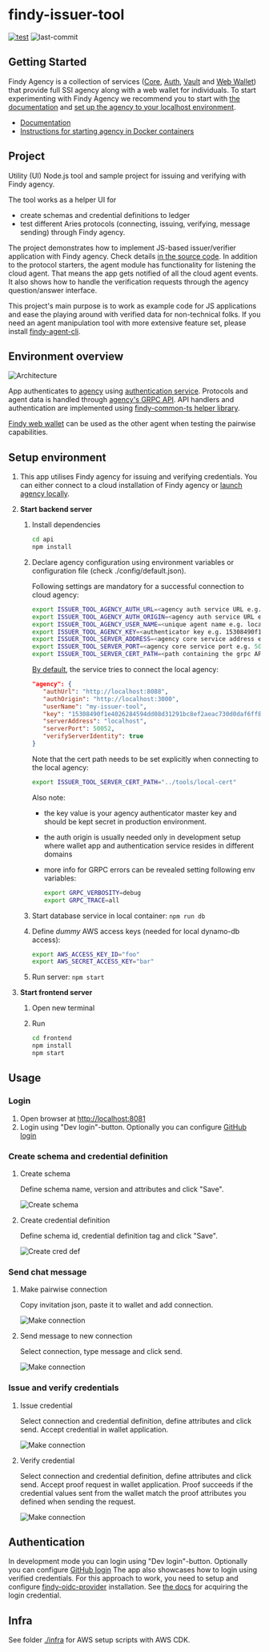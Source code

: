 # findy-issuer-tool

[![test](https://github.com/findy-network/findy-issuer-tool/actions/workflows/test.yml/badge.svg?branch=dev)](https://github.com/findy-network/findy-issuer-tool/actions/workflows/test.yml)
![last-commit](https://img.shields.io/github/last-commit/findy-network/findy-issuer-tool)

## Getting Started

Findy Agency is a collection of services ([Core](https://github.com/findy-network/findy-agent),
[Auth](https://github.com/findy-network/findy-agent-auth),
[Vault](https://github.com/findy-network/findy-agent-vault) and
[Web Wallet](https://github.com/findy-network/findy-wallet-pwa)) that provide
full SSI agency along with a web wallet for individuals.
To start experimenting with Findy Agency we recommend you to start with
[the documentation](https://findy-network.github.io/) and
[set up the agency to your localhost environment](https://github.com/findy-network/findy-wallet-pwa/tree/dev/tools/env#agency-setup-for-local-development).

- [Documentation](https://findy-network.github.io/)
- [Instructions for starting agency in Docker containers](https://github.com/findy-network/findy-wallet-pwa/tree/dev/tools/env#agency-setup-for-local-development)

## Project

Utility (UI) Node.js tool and sample project for issuing and verifying with Findy agency.

The tool works as a helper UI for

- create schemas and credential definitions to ledger
- test different Aries protocols (connecting, issuing, verifying, message sending) through Findy agency.

The project demonstrates how to implement JS-based issuer/verifier application with Findy agency. Check details [in the source code](./api/src/agent/index.js). In addition to the protocol starters, the agent module has functionality for listening the cloud agent. That means the app gets notified of all the cloud agent events. It also shows how to handle the verification requests through the agency question/answer interface.

This project's main purpose is to work as example code for JS applications and ease the playing around with verified data for non-technical folks. If you need an agent manipulation tool with more extensive feature set, please install [findy-agent-cli](https://github.com/findy-network/findy-agent-cli).

## Environment overview

![Architecture](./docs/arch.png)

App authenticates to [agency](https://github.com/findy-network/findy-agent) using [authentication service](https://github.com/findy-network/findy-agent-auth). Protocols and agent data is handled through [agency's GRPC API](https://github.com/findy-network/findy-agent-api). API handlers and authentication are implemented using [findy-common-ts helper library](https://github.com/findy-network/findy-common-ts).

[Findy web wallet](https://github.com/findy-network/findy-wallet-pwa) can be used as the other agent when testing the pairwise capabilities.

## Setup environment

1. This app utilises Findy agency for issuing and verifying credentials. You can either connect to a cloud installation of Findy agency or [launch agency locally](https://github.com/findy-network/findy-wallet-pwa/blob/master/tools/env/README.md).

1. **Start backend server**

   1. Install dependencies

      ```sh
      cd api
      npm install
      ```

   1. Declare agency configuration using environment variables or configuration file (check ./config/default.json).

      Following settings are mandatory for a successful connection to cloud agency:

      ```sh
      export ISSUER_TOOL_AGENCY_AUTH_URL=<agency auth service URL e.g. https://agency.example.com>
      export ISSUER_TOOL_AGENCY_AUTH_ORIGIN=<agency auth service URL e.g. https://agency.example.com>
      export ISSUER_TOOL_AGENCY_USER_NAME=<unique agent name e.g. local-issuer-tool>
      export ISSUER_TOOL_AGENCY_KEY=<authenticator key e.g. 15308490f1e4026284594dd08d31291bc8ef2aeac730d0daf6ff87bb92d4336c>
      export ISSUER_TOOL_SERVER_ADDRESS=<agency core service address e.g. agency-api.example.com>
      export ISSUER_TOOL_SERVER_PORT=<agency core service port e.g. 50051>
      export ISSUER_TOOL_SERVER_CERT_PATH=<path containing the grpc API cert in case untrusted issuer e.g. ../tools/local-cert, otherwise empty>
      ```

      [By default](./api/config/default.json), the service tries to connect the local agency:

      ```json
      "agency": {
         "authUrl": "http://localhost:8088",
         "authOrigin": "http://localhost:3000",
         "userName": "my-issuer-tool",
         "key": "15308490f1e4026284594dd08d31291bc8ef2aeac730d0daf6ff87bb92d4336c",
         "serverAddress": "localhost",
         "serverPort": 50052,
         "verifyServerIdentity": true
      }
      ```

      Note that the cert path needs to be set explicitly when connecting to the local agency:

      ```sh
      export ISSUER_TOOL_SERVER_CERT_PATH="../tools/local-cert"
      ```

      Also note:

      - the key value is your agency authenticator master key and should be kept secret in production environment.
      - the auth origin is usually needed only in development setup where wallet app and authentication service resides in different domains
      - more info for GRPC errors can be revealed setting following env variables:

        ```sh
        export GRPC_VERBOSITY=debug
        export GRPC_TRACE=all
        ```

   1. Start database service in local container: `npm run db`

   1. Define _dummy_ AWS access keys (needed for local dynamo-db access):

      ```bash
      export AWS_ACCESS_KEY_ID="foo"
      export AWS_SECRET_ACCESS_KEY="bar"
      ```

   1. Run server: `npm start`

1. **Start frontend server**

   1. Open new terminal

   1. Run

      ```sh
      cd frontend
      npm install
      npm start
      ```

## Usage

### Login

1. Open browser at <http://localhost:8081>
1. Login using "Dev login"-button. Optionally you can configure [GitHub login](./api/README.md#github_authentication)

### Create schema and credential definition

1. Create schema

   Define schema name, version and attributes and click "Save".

   ![Create schema](./docs/usage-01.gif)

1. Create credential definition

   Define schema id, credential definition tag and click "Save".

   ![Create cred def](./docs/usage-02.gif)

### Send chat message

1. Make pairwise connection

   Copy invitation json, paste it to wallet and add connection.

   ![Make connection](./docs/usage-03.gif)

1. Send message to new connection

   Select connection, type message and click send.

   ![Make connection](./docs/usage-04.gif)

### Issue and verify credentials

1. Issue credential

   Select connection and credential definition, define attributes and click send.
   Accept credential in wallet application.

   ![Make connection](./docs/usage-05.gif)

1. Verify credential

   Select connection and credential definition, define attributes and click send.
   Accept proof request in wallet application. Proof succeeds if the credential
   values sent from the wallet match the proof attributes you defined when sending
   the request.

   ![Make connection](./docs/usage-06.gif)

## Authentication

In development mode you can login using "Dev login"-button.
Optionally you can configure [GitHub login](./api/README.md#github_authentication)
The app also showcases how to login using verified credentials.
For this approach to work, you need to setup and configure
[findy-oidc-provider](https://github.com/findy-network/findy-oidc-provider) installation.
See [the docs](https://github.com/findy-network/findy-issuer-tool/blob/master/api/README.md#ftn-credential-flow)
for acquiring the login credential.

## Infra

See folder [./infra](./infra/README.md) for AWS setup scripts with AWS CDK.
